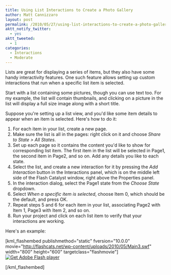 ```yaml
---
title: Using List Interactions to Create a Photo Gallery
author: Matt Cannizzaro
layout: post
permalink: /2010/05/27/using-list-interactions-to-create-a-photo-gallery/
aktt_notify_twitter:
  - yes
aktt_tweeted:
  - 1
categories:
  - Interactions
  - Moderate
---
```

Lists are great for displaying a series of items, but they also have some handy interactivity features. One such feature allows setting up custom interactions that run when a specific list item is selected.

<!--more-->

Start with a list containing some pictures, though you can use text too. For my example, the list will contain thumbnails, and clicking on a picture in the list will display a full size image along with a short title.

Suppose you're setting up a list view, and you'd like some item details to appear when an item is selected. Here's how to do it:

  1. For each item in your list, create a new page.
  2. Make sure the list is all in the pages: right click on it and choose *Share to State > All States*.
  3. Set up each page so it contains the content you'd like to show for corresponding list item. The first item in the list will be selected in Page1, the second item in Page2, and so on. Add any details you like to each state.
  4. Select the list, and create a new interaction for it by pressing the *Add Interaction* button in the Interactions panel, which is on the middle left side of the Flash Catalyst window, right above the Properties panel.
  5. In the interaction dialog, select the Page1 state from the *Choose State* dropdown.
  6. Select *When a specific item is selected*, choose Item 0, which should be the default, and press OK.
  7. Repeat steps 5 and 6 for each item in your list, associating Page2 with Item 1, Page3 with Item 2, and so on.
  8. Run your project and click on each list item to verify that your interactions are working.

Here's an example:

[kml_flashembed publishmethod="static" fversion="10.0.0" movie="http://flashcats.net/wp-content/uploads/2010/05/Main3.swf" width="800" height="600" targetclass="flashmovie"][![Get Adobe Flash player][1]][2]

[/kml_flashembed]

 [1]: http://www.adobe.com/images/shared/download_buttons/get_flash_player.gif
 [2]: http://adobe.com/go/getflashplayer